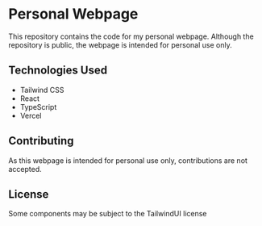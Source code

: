 # Personal Webpage

This repository contains the code for my personal webpage. Although the repository is public, the webpage is intended for personal use only.

## Technologies Used

- Tailwind CSS
- React
- TypeScript
- Vercel

## Contributing

As this webpage is intended for personal use only, contributions are not accepted.

## License

Some components may be subject to the TailwindUI license
